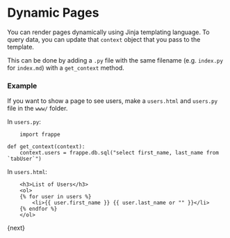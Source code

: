 # Dynamic Pages

You can render pages dynamically using Jinja templating language. To query data, you can update that `context` object that you pass to the template.

This can be done by adding a `.py` file with the same filename (e.g. `index.py` for `index.md`) with a `get_context` method.

### Example

If you want to show a page to see users, make a `users.html` and `users.py` file in the `www/` folder.

In `users.py`:


```
	import frappe
```
    def get_context(context):
        context.users = frappe.db.sql("select first_name, last_name from `tabUser`")

In `users.html`:


```
	<h3>List of Users</h3>
	<ol>
	{% for user in users %}
		<li>{{ user.first_name }} {{ user.last_name or "" }}</li>
	{% endfor %}
	</ol>
```

{next}

